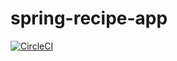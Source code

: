 # spring-recipe-app

[![CircleCI](https://circleci.com/gh/OkanHollander/spring-recipe-app/tree/master.svg?style=svg)](https://circleci.com/gh/OkanHollander/spring-recipe-app/tree/master)
